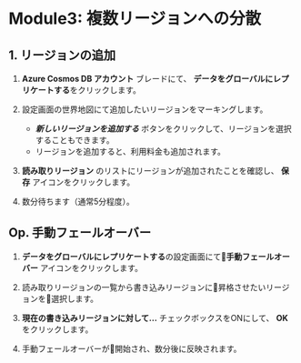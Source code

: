 # Module3: 複数リージョンへの分散

## 1. リージョンの追加

1. **Azure Cosmos DB アカウント** ブレードにて、 **データをグローバルにレプリケートする**をクリックします。

1. 設定画面の世界地図にて追加したいリージョンをマーキングします。

    * ***新しいリージョンを追加する*** ボタンをクリックして、リージョンを選択することもできます。
    * リージョンを追加すると、利用料金も追加されます。

1. **読み取りリージョン** のリストにリージョンが追加されたことを確認し、 **保存** アイコンをクリックします。

1. 数分待ちます（通常5分程度）。

## Op. 手動フェールオーバー

1. **データをグローバルにレプリケートする**の設定画面にて**手動フェールオーバー** アイコンをクリックします。

1. 読み取りリージョンの一覧から書き込みリージョンに昇格させたいリージョンを選択します。

1. **現在の書き込みリージョンに対して...** チェックボックスをONにして、 **OK**をクリックします。

1. 手動フェールオーバーが開始され、数分後に反映されます。
